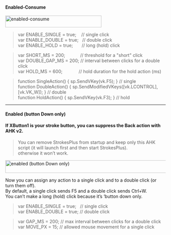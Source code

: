 
#### Enabled-Consume
<img width="302" height="37" alt="enabled-consume" src="https://github.com/user-attachments/assets/52bf93d4-f470-426d-be34-39b382260245" />

> var ENABLE_SINGLE = true; &nbsp;&nbsp;  // single click  
var ENABLE_DOUBLE = true;   &nbsp; // double click  
var ENABLE_HOLD   = true;  &nbsp; &nbsp;&nbsp;&nbsp; // long (hold) click  

> var SHORT_MS      = 200; &nbsp;&nbsp;&nbsp;&nbsp;&nbsp;&nbsp;&nbsp;&nbsp;&nbsp;&nbsp;    // threshold for a "short" click  
var DOUBLE_GAP_MS = 200;     // interval between clicks for a double click  
var HOLD_MS       = 600;   &nbsp;&nbsp;&nbsp;&nbsp;&nbsp;&nbsp;&nbsp;&nbsp;&nbsp;&nbsp;&nbsp;  // hold duration for the hold action (ms)  

> function SingleAction() { sp.SendVKey(vk.F5); }                          // single  
function DoubleAction() { sp.SendModifiedVKeys([vk.LCONTROL],[vk.VK_W]); } // double  
function HoldAction()   { sp.SendVKey(vk.F3); }                            // hold  
---
#### Enabled (button Down only)
#### If XButton1 is your stroke button, you can suppress the Back action with AHK v2. 
 > You can remove StrokesPlus from startup and keep only this AHK script (it will launch first and then start StrokesPlus).  
 otherwise it won’t work.  
<img width="724" height="40" alt="enabled (button Down only)" src="https://github.com/user-attachments/assets/6016b3b1-c155-4c27-9105-0869430eb550" />  


Now you can assign any action to a single click and to a double click (or turn them off).  
By default, a single click sends F5 and a double click sends Ctrl+W.  
You can’t make a long (hold) click because it’s ‘button down only.  

> var ENABLE_SINGLE = true; &nbsp;  // single click  
var ENABLE_DOUBLE = true;  // double click  

> var GAP_MS   = 200;  // max interval between clicks for a double click  
var MOVE_PX  = 15;   // allowed mouse movement for a single click  
